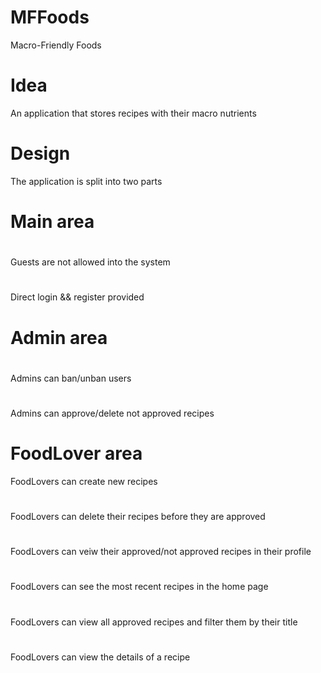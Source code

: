 # MFFoods
Macro-Friendly Foods

# Idea
An application that stores recipes with their macro nutrients

# Design
The application is split into two parts
# Main area
# 
Guests are not allowed into the system
# 
Direct login && register provided
# 
# Admin area
# 
Admins can ban/unban users
# 
Admins can approve/delete not approved recipes
# 
# FoodLover area
FoodLovers can create new recipes
# 
FoodLovers can delete their recipes before they are approved
# 
FoodLovers can veiw their approved/not approved recipes in their profile
# 
FoodLovers can see the most recent recipes in the home page
# 
FoodLovers can view all approved recipes and filter them by their title
# 
FoodLovers can view the details of a recipe
